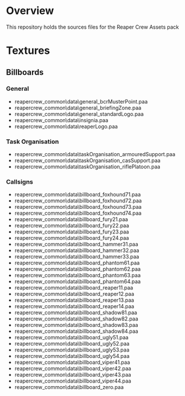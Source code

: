 # Overview

This repository holds the sources files for the Reaper Crew Assets pack

# Textures

## Billboards

### General

* reapercrew_common\data\general_bcrMusterPoint.paa
* reapercrew_common\data\general_briefingZone.paa
* reapercrew_common\data\general_standardLogo.paa
* reapercrew_common\data\insignia.paa
* reapercrew_common\data\reaperLogo.paa

### Task Organisation

* reapercrew_common\data\taskOrganisation_armouredSupport.paa
* reapercrew_common\data\taskOrganisation_casSupport.paa
* reapercrew_common\data\taskOrganisation_riflePlatoon.paa

### Callsigns

* reapercrew_common\data\billboard_foxhound71.paa
* reapercrew_common\data\billboard_foxhound72.paa
* reapercrew_common\data\billboard_foxhound73.paa
* reapercrew_common\data\billboard_foxhound74.paa
* reapercrew_common\data\billboard_fury21.paa
* reapercrew_common\data\billboard_fury22.paa
* reapercrew_common\data\billboard_fury23.paa
* reapercrew_common\data\billboard_fury24.paa
* reapercrew_common\data\billboard_hammer31.paa
* reapercrew_common\data\billboard_hammer32.paa
* reapercrew_common\data\billboard_hammer33.paa
* reapercrew_common\data\billboard_phantom61.paa
* reapercrew_common\data\billboard_phantom62.paa
* reapercrew_common\data\billboard_phantom63.paa
* reapercrew_common\data\billboard_phantom64.paa
* reapercrew_common\data\billboard_reaper11.paa
* reapercrew_common\data\billboard_reaper12.paa
* reapercrew_common\data\billboard_reaper13.paa
* reapercrew_common\data\billboard_reaper14.paa
* reapercrew_common\data\billboard_shadow81.paa
* reapercrew_common\data\billboard_shadow82.paa
* reapercrew_common\data\billboard_shadow83.paa
* reapercrew_common\data\billboard_shadow84.paa
* reapercrew_common\data\billboard_ugly51.paa
* reapercrew_common\data\billboard_ugly52.paa
* reapercrew_common\data\billboard_ugly53.paa
* reapercrew_common\data\billboard_ugly54.paa
* reapercrew_common\data\billboard_viper41.paa
* reapercrew_common\data\billboard_viper42.paa
* reapercrew_common\data\billboard_viper43.paa
* reapercrew_common\data\billboard_viper44.paa
* reapercrew_common\data\billboard_zero.paa